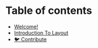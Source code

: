 # Table of contents

* [Welcome!](README.md)
* [Introduction To Layout](introduction-to-layout.md)
* [🐦 Contribute](https://github.com/PixelToast/flutter-boxy-wiki)

